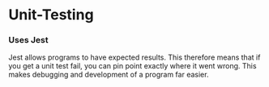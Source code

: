 # Unit-Testing
 
### Uses Jest
Jest allows programs to have expected results. This therefore means that if you get a unit test fail, you can pin point exactly where it went wrong. This makes debugging and development of a program far easier. 